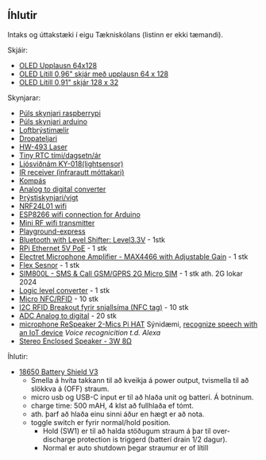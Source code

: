 ## Íhlutir 
Intaks og úttakstæki í eigu Tækniskólans (listinn er ekki tæmandi).
 
Skjáir:
- [OLED Upplausn 64x128](https://www.diymore.cc/products/2-42-inch-12864-oled-display-module-iic-i2c-spi-serial-for-arduino-c51-stm32-green-white-blue-yellow)
- [OLED Lítill 0,96" skjár með upplausn 64 x 128](https://randomnerdtutorials.com/guide-for-oled-display-with-arduino/)
- [OLED Lítill 0,91" skjár 128 x 32](https://www.diymore.cc/collections/led-display-module/products/diymore-0-91-inch-iic-i2c-oled-lcd-12832-128x32-display-diy-module-ssd1306-driver-ic-dc-3-3v-5v-stm32-for-arduino-pic)

Skynjarar:
- [Púls skynjari raspberrypi](https://github.com/WorldFamousElectronics/Raspberry_Pi/blob/master/PulseSensor_Processing_Pi/PulseSensor_Processing_Pi.md)
- [Púls skynjari arduino](https://www.instructables.com/Pulse-Sensor-With-Arduino-Tutorial/)
- [Loftþrýstimælir](https://lastminuteengineers.com/bmp180-arduino-tutorial/)
- [Dropateljari](https://lastminuteengineers.com/rain-sensor-arduino-tutorial/)
- [HW-493 Laser](https://makerselectronics.com/product/laser-module-board-hw-493)
- [Tiny RTC tími/dagsetn/ár](https://www.elecrow.com/wiki/index.php?title=Tiny_RTC)
- [Ljósviðnám  KY-018(lightsensor)](https://arduinomodules.info/ky-018-photoresistor-module/#:~:text=The%20KY%2D018%20Photoresistor%20module,like%20Arduino%2C%20ESP32%20and%20others.)
- [IR receiver (infrarautt móttakari)](https://wiki.keyestudio.com/Ks0026_keyestudio_Digital_IR_Receiver_Module)
- [Kompás](https://electropeak.com/learn/interfacing-gy-271-hmc5883l-compass-magnetometr-with-arduino/)
- [Analog to digital converter](https://electropeak.com/learn/interfacing-ads1015-12-bit-adc-with-arduino/)
- [Þrýstiskynjari/vigt](https://randomnerdtutorials.com/arduino-load-cell-hx711/)
- [NRF24L01 wifi](https://howtomechatronics.com/tutorials/arduino/arduino-wireless-communication-nrf24l01-tutorial/)
- [ESP8266 wifi connection for Arduino](https://create.arduino.cc/projecthub/Niv_the_anonymous/esp8266-beginner-tutorial-project-6414c8)
- [Mini RF wifi transmitter](https://www.buildcircuit.com/how-to-use-rf-module-with-arduino/)
- [Playground-express](https://learn.adafruit.com/adafruit-circuit-playground-express)
- [Bluetooth with Level Shifter: Level3.3V](https://mbedgeek.blogspot.com/2018/11/arduino-bluetooth-control-with-level.html) -  1stk
- [RPi Ethernet 5V PoE](https://www.adafruit.com/product/3848) - 1 stk
- [Electret Microphone Amplifier - MAX4466 with Adjustable Gain](https://www.adafruit.com/product/1063) - 1 stk
- [Flex Sesnor](https://www.sparkfun.com/products/10264) - 1 stk
- [SIM800L - SMS & Call GSM/GPRS 2G Micro SIM](https://lastminuteengineers.com/sim800l-gsm-module-arduino-tutorial/) - 1 stk ath. 2G lokar 2024
- [Logic level converter](https://learn.sparkfun.com/tutorials/retired---using-the-logic-level-converter) - 1 stk 
- [Micro NFC/RFID](https://www.adafruit.com/product/2800) - 10 stk
- [I2C RFID Breakout fyrir snjallsíma (NFC tag)](https://www.adafruit.com/product/4701) - 10 stk
- [ADC Analog to digital]() - 20 stk
- [microphone ReSpeaker 2-Mics Pi HAT](https://www.seeedstudio.com/ReSpeaker-2-Mics-Pi-HAT.html) Sýnidæmi, [recognize speech with an IoT device](https://github.com/microsoft/IoT-For-Beginners/blob/main/6-consumer/lessons/1-speech-recognition/README.md) _Voice recognicition t.d. Alexa_
- [Stereo Enclosed Speaker - 3W 8Ω](https://thepihut.com/products/stereo-enclosed-speaker-set-3w-4-ohm) 

Íhlutir:
- [18650 Battery Shield V3](https://www.youtube.com/watch?v=m7LqbMuVaj4)
   - Smella á hvíta takkann til að kveikja á power output, tvismella til að slökkva á (OFF) straum.
   - micro usb og USB-C input er til að hlaða unit og batterí. Á botninum.
   - charge time:  500 mAH,  4 klst að fullhlaða ef tómt.
   - ath. þarf að hlaða einu sinni áður en hægt er að nota.
   - toggle switch er fyrir normal/hold position.
      - Hold (SW1) er til að halda stöðugum straum á þar til over-discharge protection is triggerd (batterí drain 1/2 dagur).
      - Normal er auto shutdown þegar straumur er of lítill
